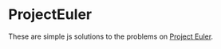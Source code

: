 # ProjectEuler

These are simple js solutions to the problems on <a href="www.projecteuler.net">Project Euler</a>.

